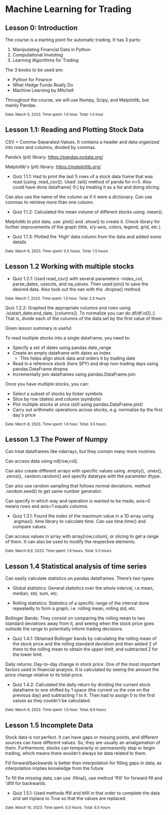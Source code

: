 # Machine Learning for Trading

## Lesson 0: Introduction

The course is a starting point for automatic trading. It has 3 parts:
1. Manipulating Financial Data in Python
2. Computational Investing
3. Learning Algorithms for Trading

The 3 books to be used are:
* Python for Finance
* What Hedge Funds Really Do
* Machine Learning by Mitchell

Throughout the course, we will use Numpy, Scipy, and Matplotlib, but mainly Pandas.

<sub>Date: March 5, 2023. Time spent: 1.0 hour. Total: 1.0 hour</sub>

## Lesson 1.1: Reading and Plotting Stock Data

CSV = Comma-Separated-Values. It contains a header and data organized into rows and columns, divided by commas.

Panda’s (pd) library: https://pandas.pydata.org/

Matplotlib's (plt) library: https://matplotlib.org/

* Quiz 1.1.1: Had to print the last 5 rows of a stock data frame that was read (using .read_csv()). Used .tail() method of panda for n=5. Also could have done dataframe[-5:] by treating it as a list and doing slicing.

Can also use the name of the column as if it were a dictionary. Can use commas to retrieve more than one column.

* Quiz 1.1.2: Calculated the mean volume of different stocks using .mean().

Matplotlib to plot data, use .plot() and .show() to create it. Check library for further improvements of the graph (title, x/y-axis, colors, legend, grid, etc.)

* Quiz 1.1.3: Plotted the ‘High’ data column from the data and added some details

<sub>Date: March 6, 2023. Time spent: 0.5 hours. Total: 1.5 hours</sub>

## Lesson 1.2 Working with multiple stocks

* Quiz 1.2.1:  Used read_csv() with several parameters -index_col, parse_dates, usecols, and na_values. Then used join() to save the desired data. Also took out the nan with the .dropna() method.

<sub>Date: March 7, 2023. Time spent: 1.0 hour. Total: 2.5 hours</sub>

Quiz 1.2.2: Graphed the appropriate columns and rows using .ix(start_date:end_date, [columns]).
To normalize you can do df/df.ix[0,:]. That is, divide each of the columns of the data set by the first value of them.

Given lesson summary is useful:

To read multiple stocks into a single dataframe, you need to:
 * Specify a set of dates using pandas.date_range
 * Create an empty dataframe with dates as index
    * This helps align stock data and orders it by trading date
 * Read in a reference stock (here SPY) and drop non-trading days using pandas.DataFrame.dropna
 * Incrementally join dataframes using pandas.DataFrame.join
 
Once you have multiple stocks, you can:
 * Select a subset of stocks by ticker symbols
 * Slice by row (dates) and column (symbols)
 * Plot multiple stocks at once (still using pandas.DataFrame.plot)
 * Carry out arithmetic operations across stocks, e.g. normalize by the first day's price

<sub>Date: March 8, 2023. Time spent: 1.0 hour. Total: 3.5 hours</sub>


## Lesson 1.3 The Power of Numpy

Can treat dataframes like ndarrays, but they contain many more routines.

Can access data using nd\[row,col].

Can also create different arrays with specific values using .empty(), .ones(), .zeros(), 
.random.random() and specify datatype with the parameter dtype.

Can also use random sampling that follows normal deviations. method .random.seed() to get same number generator.

Can specify in which way and operation is wanted to be made, axis=0 means rows and axis=1 equals columns.

* Quiz 1.3.1: Found the index of the maximum value in a 1D array using .argmax().
time library to calculate time. Can use time.time() and compare values.

Can access values in array with array\[row,colum], or slicing to get a range of them. It can also be used to modify the respective elements.

<sub>Date: March 8,9, 2023. Time spent: 1.5 hours. Total: 5.0 hours</sub>

## Lesson 1.4 Statistical analysis of time series

Can easily calculate statistics on pandas dataframes. There’s two types:

* Global statistics: General statistics over the whole interval, i.e mean, median, std, sum, etc.

* Rolling statistics: Statistics of a specific range of the interval done repeatedly to form a graph, i.e. rolling mean, rolling std, etc. 

Bollinger Bands: They consist on comparing the rolling mean to two standard deviations away from it, and seeing when the stock price goes outiside the range to potentially inform trading decisions.

* Quiz 1.4.1: Obtained Bollinger bands by calculating the rolling mean of the stock price and the rolling standard deviation and then added 2 of them to the rolling mean to obtain the upper limit, and subtracted 2 for the lower limit.

Daily returns: Day-to-day change in stock price. One of the most important factors used in financial analysis. It is calculated by seeing the amount the price change relative to its total price.

* Quiz 1.4.2: Calculated the daily return by dividing the current stock dataframe to one shifted by 1 space (the current vs the one on the previous day) and subtracting 1 to it. Then had to assign 0 to the first values as they couldn't be calculated.

<sub>Date: March 9, 2023. Time spent: 1.0 hour. Total: 6.0 hours</sub>

## Lesson 1.5 Incomplete Data

Stock data is not perfect. It can have gaps or missing points, and different sources can have different values. So, they are usually an amalgamation of them. Furthermore, stocks can temporarily or permanently stop or begin trading, which means there wouldn’t always be data related to them.

Fill forward/backwards is better than interpolation for filling gaps in data, as interpolation implies knowledge from the future.

To fill the missing data, can use .fillna(), use method ‘ffill’ for forward fill and 'dfill for backwards.

* Quiz 1.5.1: Used methods ffill and bfill in that order to complete the data and set inplace to True so that the values are replaced.

<sub>Date: March 10, 2023. Time spent: 0.5 hours. Total: 6.5 hours</sub>



